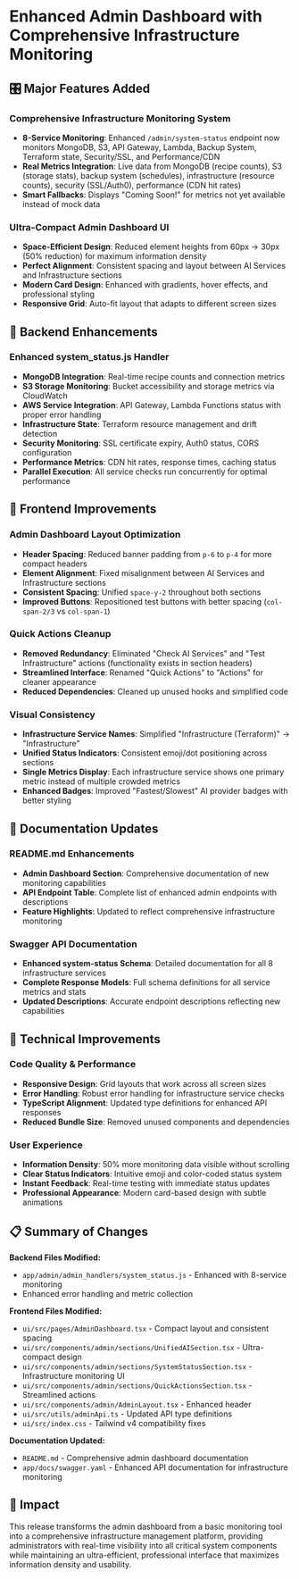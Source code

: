 # Enhanced Admin Dashboard with Comprehensive Infrastructure Monitoring

## 🎛️ Major Features Added

### Comprehensive Infrastructure Monitoring System
- **8-Service Monitoring**: Enhanced `/admin/system-status` endpoint now monitors MongoDB, S3, API Gateway, Lambda, Backup System, Terraform state, Security/SSL, and Performance/CDN
- **Real Metrics Integration**: Live data from MongoDB (recipe counts), S3 (storage stats), backup system (schedules), infrastructure (resource counts), security (SSL/Auth0), performance (CDN hit rates)
- **Smart Fallbacks**: Displays "Coming Soon!" for metrics not yet available instead of mock data

### Ultra-Compact Admin Dashboard UI
- **Space-Efficient Design**: Reduced element heights from 60px → 30px (50% reduction) for maximum information density
- **Perfect Alignment**: Consistent spacing and layout between AI Services and Infrastructure sections
- **Modern Card Design**: Enhanced with gradients, hover effects, and professional styling
- **Responsive Grid**: Auto-fit layout that adapts to different screen sizes

## 🔧 Backend Enhancements

### Enhanced system_status.js Handler
- **MongoDB Integration**: Real-time recipe counts and connection metrics
- **S3 Storage Monitoring**: Bucket accessibility and storage metrics via CloudWatch
- **AWS Service Integration**: API Gateway, Lambda Functions status with proper error handling
- **Infrastructure State**: Terraform resource management and drift detection
- **Security Monitoring**: SSL certificate expiry, Auth0 status, CORS configuration
- **Performance Metrics**: CDN hit rates, response times, caching status
- **Parallel Execution**: All service checks run concurrently for optimal performance

## 🎨 Frontend Improvements

### Admin Dashboard Layout Optimization
- **Header Spacing**: Reduced banner padding from `p-6` to `p-4` for more compact headers
- **Element Alignment**: Fixed misalignment between AI Services and Infrastructure sections
- **Consistent Spacing**: Unified `space-y-2` throughout both sections
- **Improved Buttons**: Repositioned test buttons with better spacing (`col-span-2/3` vs `col-span-1`)

### Quick Actions Cleanup
- **Removed Redundancy**: Eliminated "Check AI Services" and "Test Infrastructure" actions (functionality exists in section headers)
- **Streamlined Interface**: Renamed "Quick Actions" to "Actions" for cleaner appearance
- **Reduced Dependencies**: Cleaned up unused hooks and simplified code

### Visual Consistency
- **Infrastructure Service Names**: Simplified "Infrastructure (Terraform)" → "Infrastructure"
- **Unified Status Indicators**: Consistent emoji/dot positioning across sections
- **Single Metrics Display**: Each infrastructure service shows one primary metric instead of multiple crowded metrics
- **Enhanced Badges**: Improved "Fastest/Slowest" AI provider badges with better styling

## 📖 Documentation Updates

### README.md Enhancements
- **Admin Dashboard Section**: Comprehensive documentation of new monitoring capabilities
- **API Endpoint Table**: Complete list of enhanced admin endpoints with descriptions
- **Feature Highlights**: Updated to reflect comprehensive infrastructure monitoring

### Swagger API Documentation
- **Enhanced system-status Schema**: Detailed documentation for all 8 infrastructure services
- **Complete Response Models**: Full schema definitions for all service metrics and stats
- **Updated Descriptions**: Accurate endpoint descriptions reflecting new capabilities

## 🚀 Technical Improvements

### Code Quality & Performance
- **Responsive Design**: Grid layouts that work across all screen sizes
- **Error Handling**: Robust error handling for infrastructure service checks
- **TypeScript Alignment**: Updated type definitions for enhanced API responses
- **Reduced Bundle Size**: Removed unused components and dependencies

### User Experience
- **Information Density**: 50% more monitoring data visible without scrolling
- **Clear Status Indicators**: Intuitive emoji and color-coded status system
- **Instant Feedback**: Real-time testing with immediate status updates
- **Professional Appearance**: Modern card-based design with subtle animations

## 📋 Summary of Changes

**Backend Files Modified:**
- `app/admin/admin_handlers/system_status.js` - Enhanced with 8-service monitoring
- Enhanced error handling and metric collection

**Frontend Files Modified:**
- `ui/src/pages/AdminDashboard.tsx` - Compact layout and consistent spacing
- `ui/src/components/admin/sections/UnifiedAISection.tsx` - Ultra-compact design
- `ui/src/components/admin/sections/SystemStatusSection.tsx` - Infrastructure monitoring UI
- `ui/src/components/admin/sections/QuickActionsSection.tsx` - Streamlined actions
- `ui/src/components/admin/AdminLayout.tsx` - Enhanced header
- `ui/src/utils/adminApi.ts` - Updated API type definitions
- `ui/src/index.css` - Tailwind v4 compatibility fixes

**Documentation Updated:**
- `README.md` - Comprehensive admin dashboard documentation
- `app/docs/swagger.yaml` - Enhanced API documentation for infrastructure monitoring

## 🎯 Impact

This release transforms the admin dashboard from a basic monitoring tool into a comprehensive infrastructure management platform, providing administrators with real-time visibility into all critical system components while maintaining an ultra-efficient, professional interface that maximizes information density and usability.
